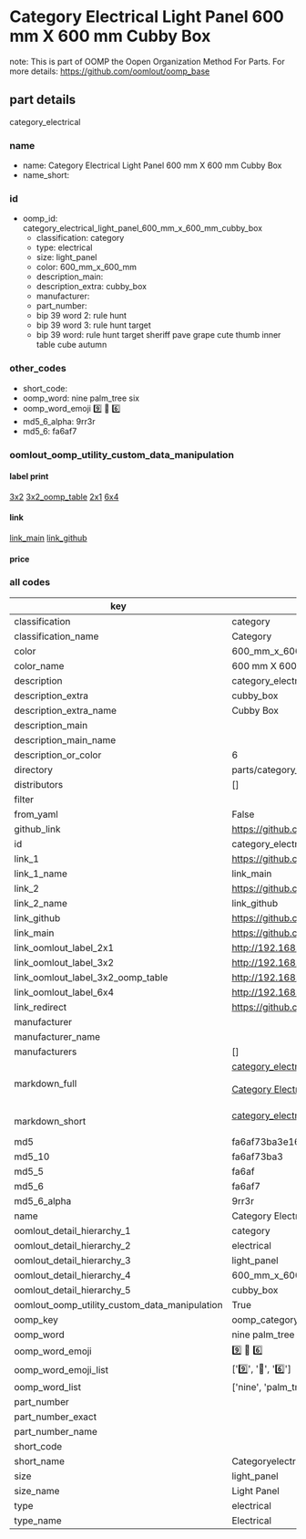 # Category Electrical Light Panel 600 mm X 600 mm Cubby Box  

note: This is part of OOMP the Oopen Organization Method For Parts. For more details: https://github.com/oomlout/oomp_base

##  part details
  



category_electrical



### name
* name: Category Electrical Light Panel 600 mm X 600 mm Cubby Box
* name_short: 
### id
* oomp_id: category_electrical_light_panel_600_mm_x_600_mm_cubby_box
  * classification: category
  * type: electrical
  * size: light_panel
  * color: 600_mm_x_600_mm
  * description_main: 
  * description_extra: cubby_box
  * manufacturer: 
  * part_number: 
  * bip 39 word 2: rule hunt
  * bip 39 word 3: rule hunt target
  * bip 39 word: rule hunt target sheriff pave grape cute thumb inner table cube autumn

### other_codes
* short_code: 
* oomp_word: nine palm_tree six
* oomp_word_emoji :nine: :palm_tree: :six:
* md5_6_alpha: 9rr3r
* md5_6: fa6af7






### oomlout_oomp_utility_custom_data_manipulation
#### label print
[3x2](http://192.168.1.245:1112/?label=oomp%209rr3r)
[3x2_oomp_table](http://192.168.1.108:1112/?label=oomp%209rr3r)
[2x1](http://192.168.1.242:1112/?label=oomp%209rr3r)
[6x4](http://192.168.1.55:1112/?label=oomp%209rr3r)    

#### link

[link_main](https://github.com/oomlout/oomlout_oomp_version_1_messy/tree/main/parts/category_electrical_light_panel_600_mm_x_600_mm_cubby_box) [link_github](https://github.com/oomlout/oomlout_oomp_version_1_messy/tree/main/parts/category_electrical_light_panel_600_mm_x_600_mm_cubby_box)                             

#### price







### all codes 
| key | value |  
| --- | --- |  
| classification | category |  
| classification_name | Category |  
| color | 600_mm_x_600_mm |  
| color_name | 600 mm X 600 mm |  
| description | category_electrical |  
| description_extra | cubby_box |  
| description_extra_name | Cubby Box |  
| description_main |  |  
| description_main_name |  |  
| description_or_color | 6  |  
| directory | parts/category_electrical_light_panel_600_mm_x_600_mm_cubby_box |  
| distributors | [] |  
| filter |  |  
| from_yaml | False |  
| github_link | https://github.com/oomlout/oomlout_oomp_part_src/tree/main/parts/category_electrical_light_panel_600_mm_x_600_mm_cubby_box |  
| id | category_electrical_light_panel_600_mm_x_600_mm_cubby_box |  
| link_1 | https://github.com/oomlout/oomlout_oomp_version_1_messy/tree/main/parts/category_electrical_light_panel_600_mm_x_600_mm_cubby_box |  
| link_1_name | link_main |  
| link_2 | https://github.com/oomlout/oomlout_oomp_version_1_messy/tree/main/parts/category_electrical_light_panel_600_mm_x_600_mm_cubby_box |  
| link_2_name | link_github |  
| link_github | https://github.com/oomlout/oomlout_oomp_version_1_messy/tree/main/parts/category_electrical_light_panel_600_mm_x_600_mm_cubby_box |  
| link_main | https://github.com/oomlout/oomlout_oomp_version_1_messy/tree/main/parts/category_electrical_light_panel_600_mm_x_600_mm_cubby_box |  
| link_oomlout_label_2x1 | http://192.168.1.242:1112/?label=oomp%209rr3r |  
| link_oomlout_label_3x2 | http://192.168.1.245:1112/?label=oomp%209rr3r |  
| link_oomlout_label_3x2_oomp_table | http://192.168.1.108:1112/?label=oomp%209rr3r |  
| link_oomlout_label_6x4 | http://192.168.1.55:1112/?label=oomp%209rr3r |  
| link_redirect | https://github.com/oomlout/oomlout_oomp_version_1_messy/tree/main/parts/category_electrical_light_panel_600_mm_x_600_mm_cubby_box |  
| manufacturer |  |  
| manufacturer_name |  |  
| manufacturers | [] |  
| markdown_full | [category_electrical_light_panel_600_mm_x_600_mm_cubby_box](none)<br>[](none)<br>[Category Electrical Light Panel 600 Mm X 600 Mm Cubby Box](none)<br><br> |  
| markdown_short | [category_electrical_light_panel_600_mm_x_600_mm_cubby_box](none)<br><br> |  
| md5 | fa6af73ba3e166d59750cc59bbdbdde9 |  
| md5_10 | fa6af73ba3 |  
| md5_5 | fa6af |  
| md5_6 | fa6af7 |  
| md5_6_alpha | 9rr3r |  
| name | Category Electrical Light Panel 600 mm X 600 mm Cubby Box |  
| oomlout_detail_hierarchy_1 | category |  
| oomlout_detail_hierarchy_2 | electrical |  
| oomlout_detail_hierarchy_3 | light_panel |  
| oomlout_detail_hierarchy_4 | 600_mm_x_600_mm |  
| oomlout_detail_hierarchy_5 | cubby_box |  
| oomlout_oomp_utility_custom_data_manipulation | True |  
| oomp_key | oomp_category_electrical_light_panel_600_mm_x_600_mm_cubby_box |  
| oomp_word | nine palm_tree six |  
| oomp_word_emoji | :nine: :palm_tree: :six: |  
| oomp_word_emoji_list | [':nine:', ':palm_tree:', ':six:'] |  
| oomp_word_list | ['nine', 'palm_tree', 'six'] |  
| part_number |  |  
| part_number_exact |  |  
| part_number_name |  |  
| short_code |  |  
| short_name | Categoryelectrical |  
| size | light_panel |  
| size_name | Light Panel |  
| type | electrical |  
| type_name | Electrical |  
